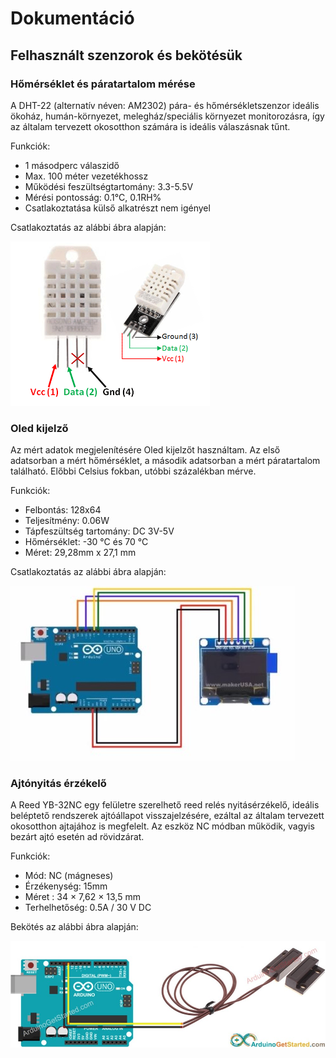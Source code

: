 # Dokumentáció
## Felhasznált szenzorok és bekötésük

### Hőmérséklet és páratartalom mérése

A DHT-22 (alternatív néven: AM2302) pára- és hőmérsékletszenzor ideális ökoház, humán-környezet, melegház/speciális környezet monitorozásra, így az általam tervezett okosotthon számára is ideális válaszásnak tűnt.

Funkciók:
- 1 másodperc válaszidő
- Max. 100 méter vezetékhossz
- Működési feszültségtartomány: 3.3-5.5V
- Mérési pontosság: 0.1°C, 0.1RH%
- Csatlakoztatása külső alkatrészt nem igényel

Csatlakoztatás az alábbi ábra alapján:

![DHT22](/img/dht22-wiring.png)

### Oled kijelző

Az mért adatok megjelenítésére Oled kijelzőt használtam. Az első adatsorban a mért hőmérséklet, a második adatsorban a mért páratartalom található. Előbbi Celsius fokban, utóbbi százalékban mérve.

Funkciók:
- Felbontás: 128x64
- Teljesítmény: 0.06W
- Tápfeszültség tartomány: DC 3V-5V
- Hőmérséklet: -30 °C és 70 °C
- Méret: 29,28mm x 27,1 mm

Csatlakoztatás az alábbi ábra alapján:

![oled](/img/oled.jpg)

### Ajtónyitás érzékelő

A Reed YB-32NC egy felületre szerelhető reed relés nyitásérzékelő, ideális beléptető rendszerek ajtóállapot visszajelzésére, ezáltal az általam tervezett okosotthon ajtajához is megfelelt. Az eszköz NC módban működik, vagyis bezárt ajtó esetén ad rövidzárat.

Funkciók:
- Mód: NC (mágneses)
- Érzékenység: 15mm
- Méret : 34 × 7,62 × 13,5 mm
- Terhelhetőség: 0.5A / 30 V DC

Bekötés az alábbi ábra alapján:

![ajtonyitas](/img/arduino-door-sensor-wiring-diagram.jpg)
